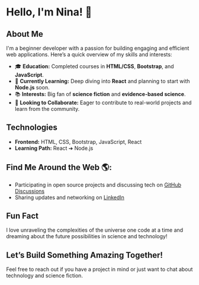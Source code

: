 # Hello, I'm Nina! 👋

## About Me
I'm a beginner developer with a passion for building engaging and efficient web applications. Here’s a quick overview of my skills and interests:

- 🎓 **Education:** Completed courses in **HTML/CSS**, **Bootstrap**, and **JavaScript**.
- 🌱 **Currently Learning:** Deep diving into **React** and planning to start with **Node.js** soon.
- 📚 **Interests:** Big fan of **science fiction** and **evidence-based science**.
- 💼 **Looking to Collaborate:** Eager to contribute to real-world projects and learn from the community.

## Technologies
- **Frontend:** HTML, CSS, Bootstrap, JavaScript, React
- **Learning Path:** React ➔ Node.js

## Find Me Around the Web 🌎:
- Participating in open source projects and discussing tech on [GitHub Discussions]()
- Sharing updates and networking on [LinkedIn](https://www.linkedin.com/in/nina-volegova-858171347/)

## Fun Fact
I love unraveling the complexities of the universe one code at a time and dreaming about the future possibilities in science and technology!

## Let’s Build Something Amazing Together!
Feel free to reach out if you have a project in mind or just want to chat about technology and science fiction.

